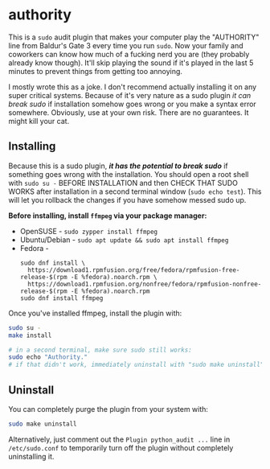 # authority

This is a `sudo` audit plugin that makes your computer play the "AUTHORITY" line
from Baldur's Gate 3 every time you run `sudo`. Now your family and coworkers
can know how much of a fucking nerd you are (they probably already know though).
It'll skip playing the sound if it's played in the last 5 minutes to prevent
things from getting too annoying.

I mostly wrote this as a joke. I don't recommend actually installing it on any
super critical systems. Because of it's very nature as a sudo plugin _it can
break sudo_ if installation somehow goes wrong or you make a syntax error
somewhere. Obviously, use at your own risk. There are no guarantees. It might
kill your cat.

## Installing

Because this is a sudo plugin, **_it has the potential to break sudo_** if
something goes wrong with the installation. You should open a root shell with
`sudo su -` BEFORE INSTALLATION and then CHECK THAT SUDO WORKS after
installation in a second terminal window (`sudo echo test`). This will let you
rollback the changes if you have somehow messed sudo up.

**Before installing, install `ffmpeg` via your package manager:**

- OpenSUSE - `sudo zypper install ffmpeg`
- Ubuntu/Debian - `sudo apt update && sudo apt install ffmpeg`
- Fedora -
  ```
  sudo dnf install \
    https://download1.rpmfusion.org/free/fedora/rpmfusion-free-release-$(rpm -E %fedora).noarch.rpm \
    https://download1.rpmfusion.org/nonfree/fedora/rpmfusion-nonfree-release-$(rpm -E %fedora).noarch.rpm
  sudo dnf install ffmpeg
  ```

Once you've installed ffmpeg, install the plugin with:

```bash
sudo su -
make install

# in a second terminal, make sure sudo still works:
sudo echo "Authority."
# if that didn't work, immediately uninstall with "sudo make uninstall"
```

## Uninstall

You can completely purge the plugin from your system with:

```bash
sudo make uninstall
```

Alternatively, just comment out the `Plugin python_audit ...` line in
`/etc/sudo.conf` to temporarily turn off the plugin without completely
uninstalling it.
